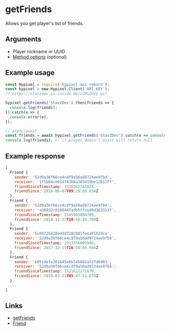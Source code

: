 # getFriends
Allows you get player's list of friends.
## Arguments
- Player nickname or UUID
- [Method options](https://hypixel.stavzdev.xyz/#/docs/main/master/typedef/MethodOptions) (optional)

## Example usage
```js
const Hypixel = require('hypixel-api-reborn');
const hypixel = new Hypixel.Client('API-KEY');
// https://stavzdev.is-inside.me/cCMiZdoy.gif

hypixel.getFriends('StavZDev').then(friends => {
  console.log(friends);
}).catch(e => {
  console.error(e);
});

// async/await
const friends = await hypixel.getFriends('StavZDev').catch(e => console.error(e));
console.log(friends); // if player doesn't exist will return null 
```
## Example response
```js
[
  Friend {
    sender: '52d9a36f66ce4cdf9a56ad9724ae9fb4',
    receiver: '1f5b04ce01d743b8a385019be12612ff',
    friendSinceTimestamp: 1528363745834,
    friendSince: 2018-06-07T09:29:05.834Z
  },
  Friend {
    sender: '52d9a36f66ce4cdf9a56ad9724ae9fb4',
    receiver: 'a36032c818844fadb5ffce49d363323f',
    friendSinceTimestamp: 1545905804709,
    friendSince: 2018-12-27T10:16:44.709Z
  },
  Friend {
    sender: '5c04726420ed4d328cb81feea9162dca',
    receiver: '52d9a36f66ce4cdf9a56ad9724ae9fb4',
    friendSinceTimestamp: 1513356605946,
    friendSince: 2017-12-15T16:50:05.946Z
  },
  Friend {
    sender: 'b051defe261b45e6b745602a32fd6903',
    receiver: '52d9a36f66ce4cdf9a56ad9724ae9fb4',
    friendSinceTimestamp: 1521611271670,
    friendSince: 2018-03-21T05:47:51.670Z
  },
  ...
]
```
## Links
- [getFriends](https://hypixel.stavzdev.xyz/#/docs/main/master/class/Client?scrollTo=getFriends)
- [Friend](https://hypixel.stavzdev.xyz/#/docs/main/master/class/Friend)